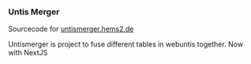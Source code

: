 ### Untis Merger

Sourcecode for [untismerger.hems2.de](https://untismerger.hems2.de)

Untismerger is project to fuse different tables in webuntis together. Now with NextJS
